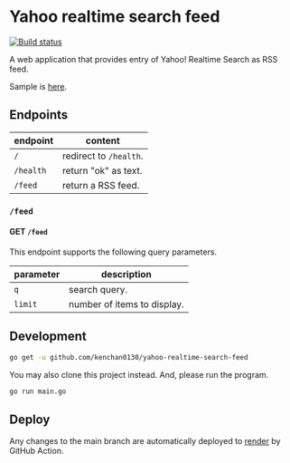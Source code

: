 # Yahoo realtime search feed

[![Build status][github-actions-image]][github-actions-url]

[github-actions-image]: https://github.com/kenchan0130/yahoo-realtime-search-feed/workflows/CI/badge.svg
[github-actions-url]: https://github.com/kenchan0130/yahoo-realtime-search-feed/actions?query=workflow%3A%22CI%22

A web application that provides entry of Yahoo! Realtime Search as RSS feed.

Sample is [here](https://yahoo-realtime-search-feed.onrender.com/).

## Endpoints

| endpoint  | content                |
|-----------|------------------------|
| `/`       | redirect to `/health`. |
| `/health` | return "ok" as text.   |
| `/feed`   | return a RSS feed.     |

### `/feed`

#### GET `/feed`

This endpoint supports the following query parameters.

| parameter | description                 |
|-----------|-----------------------------|
| `q`       | search query.               |
| `limit`   | number of items to display. |

## Development

```sh
go get -u github.com/kenchan0130/yahoo-realtime-search-feed
```

You may also clone this project instead.
And, please run the program.

```sh
go run main.go
```

## Deploy

Any changes to the main branch are automatically deployed to [render](https://render.com/) by GitHub Action.
